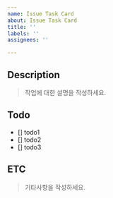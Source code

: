 ```yaml
---
name: Issue Task Card
about: Issue Task Card
title: ''
labels: ''
assignees: ''

---
```


## Description
> 작업에 대한 설명을 작성하세요.

## Todo
- [] todo1
- [] todo2
- [] todo3

## ETC
> 기타사항을 작성하세요.
